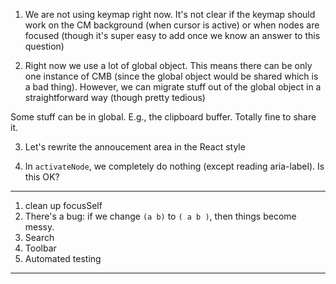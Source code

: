 1. We are not using keymap right now. It's not clear if the keymap should work
on the CM background (when cursor is active) or when nodes are focused (though it's super easy to add once we know an answer to this question)

2. Right now we use a lot of global object. This means there can be only one instance of CMB (since the global object would be shared which is a bad thing). However, we can migrate stuff out of the global object in a straightforward way (though pretty tedious)

Some stuff can be in global. E.g., the clipboard buffer. Totally fine to share it.

3. Let's rewrite the annoucement area in the React style

4. In `activateNode`, we completely do nothing (except reading aria-label). Is this OK?

---------

1. clean up focusSelf
2. There's a bug: if we change `(a b)` to `( a b )`, then things become messy.
3. Search 
4. Toolbar
5. Automated testing

----------

